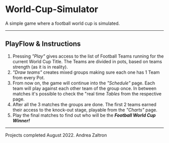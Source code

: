 # World-Cup-Simulator
 A simple game where a football world cup is simulated.

 ---

## PlayFlow & Instructions

1. Pressing *"Play"* gives access to the list of Football Teams running for the current World Cup Title. The Teams are divided in pots, based on teams strength (as it is in reality).
2. *"Draw teams"* creates mixed groups making sure each one has 1 Team from every Pot.
3. From now on, the game will continue into the *"Schedule"* page. Each team will play against each other team of the group once. In between matches it's possible to check the "real time *Tables* from the respective page.
4. After all the 3 matches the groups are done. The first 2 teams earned their access to the knock-out stage, playable from the *"Charts"* page.
5. Play the final matches to find out who will be the ***Football World Cup Winner!***

---

Projects completed August 2022.
Andrea Zaltron
